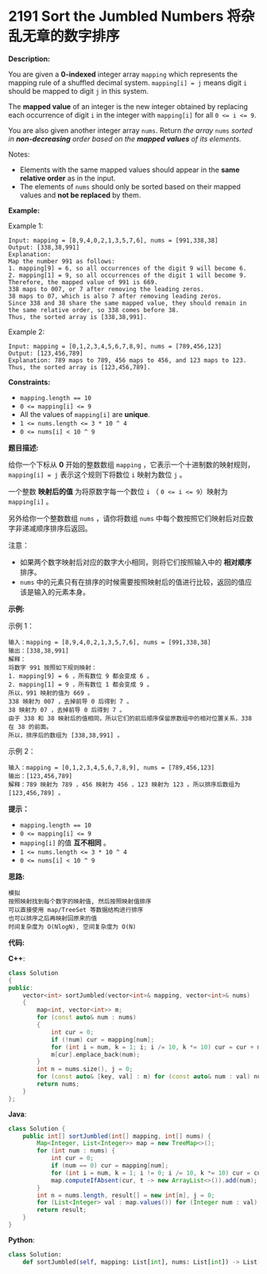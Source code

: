 # 2191 Sort the Jumbled Numbers 将杂乱无章的数字排序

__Description:__

You are given a __0-indexed__ integer array `mapping` which represents the mapping rule of a shuffled decimal system. `mapping[i] = j` means digit `i` should be mapped to digit `j` in this system.

The __mapped value__ of an integer is the new integer obtained by replacing each occurrence of digit `i` in the integer with `mapping[i]` for all `0 <= i <= 9`.

You are also given another integer array `nums`. Return _the array_ `nums` _sorted in __non-decreasing__ order based on the __mapped values__ of its elements._

Notes:

- Elements with the same mapped values should appear in the __same relative order__ as in the input.
- The elements of `nums` should only be sorted based on their mapped values and __not be replaced__ by them.

__Example:__

Example 1:

```text
Input: mapping = [8,9,4,0,2,1,3,5,7,6], nums = [991,338,38]
Output: [338,38,991]
Explanation: 
Map the number 991 as follows:
1. mapping[9] = 6, so all occurrences of the digit 9 will become 6.
2. mapping[1] = 9, so all occurrences of the digit 1 will become 9.
Therefore, the mapped value of 991 is 669.
338 maps to 007, or 7 after removing the leading zeros.
38 maps to 07, which is also 7 after removing leading zeros.
Since 338 and 38 share the same mapped value, they should remain in the same relative order, so 338 comes before 38.
Thus, the sorted array is [338,38,991].
```

Example 2:

```text
Input: mapping = [0,1,2,3,4,5,6,7,8,9], nums = [789,456,123]
Output: [123,456,789]
Explanation: 789 maps to 789, 456 maps to 456, and 123 maps to 123. Thus, the sorted array is [123,456,789].
```

__Constraints:__

- `mapping.length == 10`
- `0 <= mapping[i] <= 9`
- All the values of `mapping[i]` are __unique__.
- `1 <= nums.length <= 3 * 10 ^ 4`
- `0 <= nums[i] < 10 ^ 9`

__题目描述:__

给你一个下标从 __0__ 开始的整数数组 `mapping` ，它表示一个十进制数的映射规则， `mapping[i] = j` 表示这个规则下将数位 `i` 映射为数位 `j` 。

一个整数 __映射后的值__ 为将原数字每一个数位 `i` （ `0 <= i <= 9`）映射为 `mapping[i]` 。

另外给你一个整数数组 `nums` ，请你将数组 `nums` 中每个数按照它们映射后对应数字非递减顺序排序后返回。

注意：

- 如果两个数字映射后对应的数字大小相同，则将它们按照输入中的 __相对顺序__ 排序。
- `nums` 中的元素只有在排序的时候需要按照映射后的值进行比较，返回的值应该是输入的元素本身。

__示例:__

示例 1：

```text
输入：mapping = [8,9,4,0,2,1,3,5,7,6], nums = [991,338,38]
输出：[338,38,991]
解释：
将数字 991 按照如下规则映射：
1. mapping[9] = 6 ，所有数位 9 都会变成 6 。
2. mapping[1] = 9 ，所有数位 1 都会变成 9 。
所以，991 映射的值为 669 。
338 映射为 007 ，去掉前导 0 后得到 7 。
38 映射为 07 ，去掉前导 0 后得到 7 。
由于 338 和 38 映射后的值相同，所以它们的前后顺序保留原数组中的相对位置关系，338 在 38 的前面。
所以，排序后的数组为 [338,38,991] 。
```

示例 2：

```text
输入：mapping = [0,1,2,3,4,5,6,7,8,9], nums = [789,456,123]
输出：[123,456,789]
解释：789 映射为 789 ，456 映射为 456 ，123 映射为 123 。所以排序后数组为 [123,456,789] 。
```

__提示：__

- `mapping.length == 10`
- `0 <= mapping[i] <= 9`
- `mapping[i]` 的值 __互不相同__ 。
- `1 <= nums.length <= 3 * 10 ^ 4`
- `0 <= nums[i] < 10 ^ 9`

__思路:__

```text
模拟
按照映射找到每个数字的映射值, 然后按照映射值排序
可以直接使用 map/TreeSet 等数据结构进行排序
也可以排序之后再映射回原来的值
时间复杂度为 O(NlogN), 空间复杂度为 O(N)
```

__代码:__

__C++__:

```C++
class Solution 
{
public:
    vector<int> sortJumbled(vector<int>& mapping, vector<int>& nums) 
    {
        map<int, vector<int>> m;
        for (const auto& num : nums) 
        {
            int cur = 0;
            if (!num) cur = mapping[num];
            for (int i = num, k = 1; i; i /= 10, k *= 10) cur = cur + mapping[i % 10] * k;
            m[cur].emplace_back(num);
        }
        int n = nums.size(), j = 0;
        for (const auto& [key, val] : m) for (const auto& num : val) nums[j++] = num;
        return nums;
    }
};
```

__Java__:

```Java
class Solution {
    public int[] sortJumbled(int[] mapping, int[] nums) {
        Map<Integer, List<Integer>> map = new TreeMap<>();
        for (int num : nums) {
            int cur = 0;
            if (num == 0) cur = mapping[num];
            for (int i = num, k = 1; i != 0; i /= 10, k *= 10) cur = cur + mapping[i % 10] * k;
            map.computeIfAbsent(cur, t -> new ArrayList<>()).add(num);
        }
        int n = nums.length, result[] = new int[n], j = 0;
        for (List<Integer> val : map.values()) for (Integer num : val) result[j++] = num;
        return result;
    }
}
```

__Python__:

```Python
class Solution:
    def sortJumbled(self, mapping: List[int], nums: List[int]) -> List[int]:
```
